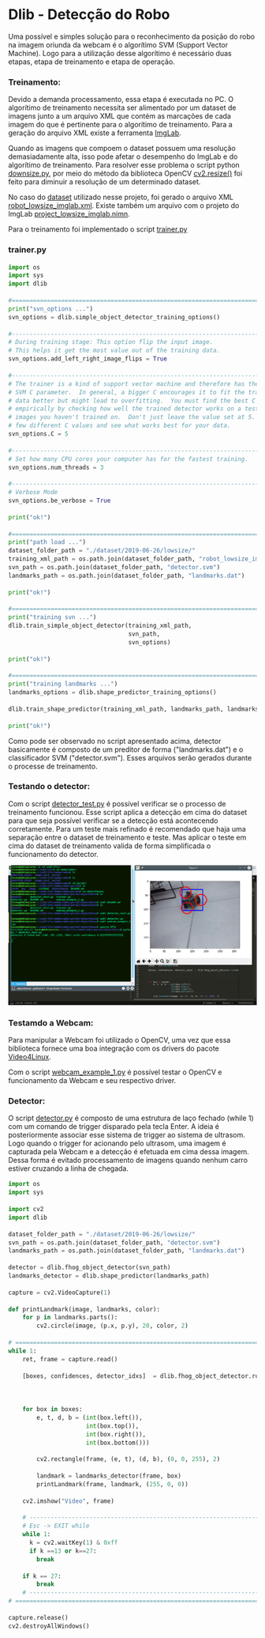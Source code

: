 # Dlib - Detecção do Robo

Uma possível e simples solução para o reconhecimento da posição do robo na imagem oriunda da webcam é o algorítimo SVM (Support Vector Machine). 
Logo para a utilização desse algorítimo é necessário duas etapas, etapa de treinamento e etapa de operação.

### Treinamento:

Devido a demanda processamento, essa etapa é executada no PC. O algorítimo de treinamento necessita ser alimentado por um dataset de imagens junto a um arquivo XML que contém as marcações de cada imagem do que é pertinente para o algorítimo de treinamento. Para a geração do arquivo XML existe a ferramenta [ImgLab](https://lpae.github.io/estudos/ObjectSensing/ImgLab/). 

Quando as imagens que compoem o dataset possuem uma resolução demasiadamente alta, isso pode afetar o desempenho do ImgLab e do algorítimo de treinamento. Para resolver esse problema o script python [downsize.py](https://github.com/lsmanoel/portal/blob/master/objectSense/dataset/2019-06-26/python_aux/downsize.py), por meio do método da biblioteca OpenCV [cv2.resize()](https://docs.opencv.org/2.4/modules/imgproc/doc/geometric_transformations.html?highlight=resize#cv2.resize) foi feito para diminuir a resolução de um determinado dataset. 

No caso do [dataset](https://github.com/lsmanoel/portal/tree/master/objectSense/dataset/2019-06-26) utilizado nesse projeto, foi gerado o arquivo XML [robot_lowsize_imglab.xml](https://github.com/lsmanoel/portal/blob/master/objectSense/dataset/2019-06-26/lowsize/robot_lowsize_imglab.xml). Existe também um arquivo com o projeto do ImgLab [project_lowsize_imglab.nimn](https://github.com/lsmanoel/portal/blob/master/objectSense/dataset/2019-06-26/lowsize/project_lowsize_imglab.nimn).

Para o treinamento foi implementado o script [trainer.py](https://github.com/lsmanoel/portal/blob/master/objectSense/trainer.py)

### trainer.py
```python 
import os
import sys
import dlib

#===============================================================================
print("svn_options ...")
svn_options = dlib.simple_object_detector_training_options()

#-------------------------------------------------------------------------------
# During training stage: This option flip the input image. 
# This helps it get the most value out of the training data.
svn_options.add_left_right_image_flips = True

#-------------------------------------------------------------------------------
# The trainer is a kind of support vector machine and therefore has the usual
# SVM C parameter.  In general, a bigger C encourages it to fit the training
# data better but might lead to overfitting.  You must find the best C value
# empirically by checking how well the trained detector works on a test set of
# images you haven't trained on.  Don't just leave the value set at 5.  Try a
# few different C values and see what works best for your data.
svn_options.C = 5

#-------------------------------------------------------------------------------
# Set how many CPU cores your computer has for the fastest training.
svn_options.num_threads = 3

#-------------------------------------------------------------------------------
# Verbose Mode
svn_options.be_verbose = True

print("ok!")

#===============================================================================
print("path load ...")
dataset_folder_path = "./dataset/2019-06-26/lowsize/"
training_xml_path = os.path.join(dataset_folder_path, "robot_lowsize_imglab.xml")
svn_path = os.path.join(dataset_folder_path, "detector.svm")
landmarks_path = os.path.join(dataset_folder_path, "landmarks.dat")

print("ok!")

#===============================================================================
print("training svn ...")
dlib.train_simple_object_detector(training_xml_path, 
                                  svn_path, 
                                  svn_options)

print("ok!")

#===============================================================================
print("training landmarks ...")
landmarks_options = dlib.shape_predictor_training_options()

dlib.train_shape_predictor(training_xml_path, landmarks_path, landmarks_options)

print("ok!")

```

Como pode ser observado no script apresentado acima, detector basicamente é composto de um preditor de forma ("landmarks.dat") e o classificador SVM ("detector.svm"). Esses arquivos serão gerados durante o processe de treinamento.

### Testando o detector:

Com o script [detector_test.py](https://github.com/lsmanoel/portal/blob/master/objectSense/detector_test.py) é possível verificar se o processo de treinamento funcionou. Esse script aplica a detecção em cima do dataset para que seja possível verificar se a detecção está acontecendo corretamente. Para um teste mais refinado é recomendado que haja uma separação entre o dataset de treinamento e teste. Mas aplicar o teste em cima do dataset de treinamento valida de forma simplificada o funcionamento do detector.

![](./img/detector_test_1.png)

### Testamdo a Webcam:

Para manipular a Webcam foi utilizado o OpenCV, uma vez que essa biblioteca fornece uma boa integração com os drivers do pacote [Video4Linux](https://www.kernel.org/doc/html/latest/media/v4l-drivers/index.html).

Com o script [webcam_example_1.py](./webcam_example_1.py) é possível testar o OpenCV e funcionamento da Webcam e seu respectivo driver.

### Detector:

O script [detector.py](./detector.py) é composto de uma estrutura de laço fechado (while 1) com um comando de trigger disparado pela tecla Enter. A ideia é posteriormente associar esse sistema de trigger ao sistema de ultrasom. Logo quando o trigger for acionando pelo ultrasom, uma imagem é capturada pela Webcam e a detecção é efetuada em cima dessa imagem. Dessa forma é evitado processamento de imagens quando nenhum carro estiver cruzando a linha de chegada.

```python 
import os
import sys

import cv2
import dlib

dataset_folder_path = "./dataset/2019-06-26/lowsize/"
svn_path = os.path.join(dataset_folder_path, "detector.svm")
landmarks_path = os.path.join(dataset_folder_path, "landmarks.dat")

detector = dlib.fhog_object_detector(svn_path)
landmarks_detector = dlib.shape_predictor(landmarks_path)

capture = cv2.VideoCapture(1)

def printLandmark(image, landmarks, color):    
    for p in landmarks.parts():
        cv2.circle(image, (p.x, p.y), 20, color, 2)
        
# ====================================================================================================================  
while 1:
    ret, frame = capture.read()

    [boxes, confidences, detector_idxs]  = dlib.fhog_object_detector.run(detector, 
                                                                         frame, 
                                                                         upsample_num_times=1, 
                                                                         adjust_threshold=0.0) 
    for box in boxes:
        e, t, d, b = (int(box.left()), 
                      int(box.top()), 
                      int(box.right()), 
                      int(box.bottom()))
        
        cv2.rectangle(frame, (e, t), (d, b), (0, 0, 255), 2)
        
        landmark = landmarks_detector(frame, box)
        printLandmark(frame, landmark, (255, 0, 0))

    cv2.imshow("Video", frame)

    # ------------------------------------------------------------------------------------------------------------------
    # Esc -> EXIT while
    while 1:
      k = cv2.waitKey(1) & 0xff
      if k ==13 or k==27:
        break

    if k == 27:
        break
    # ------------------------------------------------------------------------------------------------------------------
# ====================================================================================================================

capture.release()
cv2.destroyAllWindows()
```